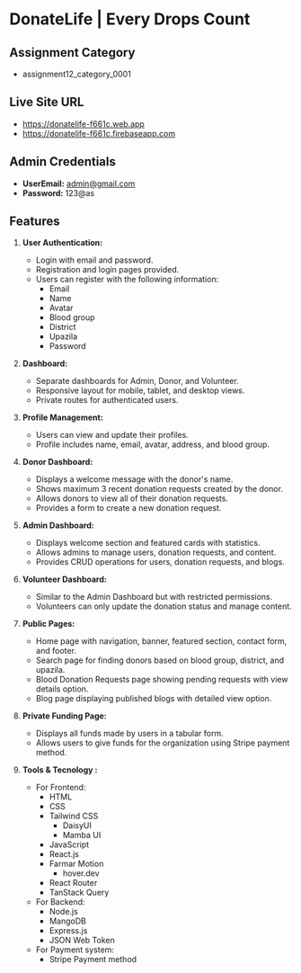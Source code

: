 
# DonateLife | Every Drops Count

## Assignment Category

- assignment12_category_0001

## Live Site URL

- <https://donatelife-f661c.web.app>
- <https://donatelife-f661c.firebaseapp.com>

## Admin Credentials

- **UserEmail:** <admin@gmail.com>
- **Password:** 123@as

## Features

1. **User Authentication:**

   - Login with email and password.
   - Registration and login pages provided.
   - Users can register with the following information:
     - Email
     - Name
     - Avatar
     - Blood group
     - District
     - Upazila
     - Password

2. **Dashboard:**
   - Separate dashboards for Admin, Donor, and Volunteer.
   - Responsive layout for mobile, tablet, and desktop views.
   - Private routes for authenticated users.

3. **Profile Management:**
   - Users can view and update their profiles.
   - Profile includes name, email, avatar, address, and blood group.

4. **Donor Dashboard:**
   - Displays a welcome message with the donor's name.
   - Shows maximum 3 recent donation requests created by the donor.
   - Allows donors to view all of their donation requests.
   - Provides a form to create a new donation request.

5. **Admin Dashboard:**
   - Displays welcome section and featured cards with statistics.
   - Allows admins to manage users, donation requests, and content.
   - Provides CRUD operations for users, donation requests, and blogs.

6. **Volunteer Dashboard:**
   - Similar to the Admin Dashboard but with restricted permissions.
   - Volunteers can only update the donation status and manage content.

7. **Public Pages:**
   - Home page with navigation, banner, featured section, contact form, and footer.
   - Search page for finding donors based on blood group, district, and upazila.
   - Blood Donation Requests page showing pending requests with view details option.
   - Blog page displaying published blogs with detailed view option.

8. **Private Funding Page:**
   - Displays all funds made by users in a tabular form.
   - Allows users to give funds for the organization using Stripe payment method.

9. **Tools & Tecnology :**
    - For Frontend:
      - HTML
      - CSS
      - Tailwind CSS
        - DaisyUI
        - Mamba UI
      - JavaScript
      - React.js
      - Farmar Motion
        - hover.dev
      - React Router
      - TanStack Query
    - For Backend:
      - Node.js
      - MangoDB
      - Express.js
      - JSON Web Token
    - For Payment system:
      - Stripe Payment method
